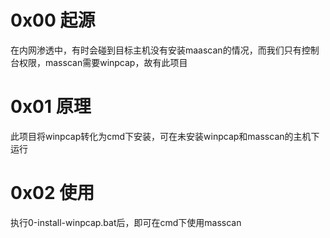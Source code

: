 # 0x00 起源
在内网渗透中，有时会碰到目标主机没有安装maascan的情况，而我们只有控制台权限，masscan需要winpcap，故有此项目

# 0x01 原理
此项目将winpcap转化为cmd下安装，可在未安装winpcap和masscan的主机下运行

# 0x02 使用
执行0-install-winpcap.bat后，即可在cmd下使用masscan
